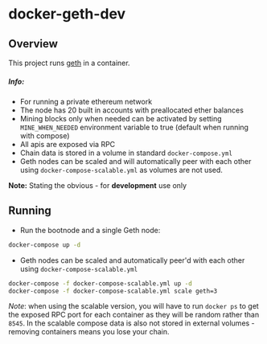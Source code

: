 # docker-geth-dev

## Overview

This project runs [geth](https://github.com/ethereum/go-ethereum) in a container.

##### Info:

- For running a private ethereum network
- The node has 20 built in accounts with preallocated ether balances
- Mining blocks only when needed can be activated by setting `MINE_WHEN_NEEDED` environment variable to true (default when running with compose)
- All apis are exposed via RPC
- Chain data is stored in a volume in standard `docker-compose.yml`
- Geth nodes can be scaled and will automatically peer with each other using `docker-compose-scalable.yml` as volumes are not used.

**Note:** Stating the obvious - for **development** use only

## Running

- Run the bootnode and a single Geth node:
```bash
docker-compose up -d
```

- Geth nodes can be scaled and automatically peer'd with each other using `docker-compose-scalable.yml`
```bash
docker-compose -f docker-compose-scalable.yml up -d
docker-compose -f docker-compose-scalable.yml scale geth=3
```
_Note_: when using the scalable version, you will have to run `docker ps` to get the exposed RPC port for each container as they will be random rather than `8545`. In the scalable compose data is also not stored in external volumes - removing containers means you lose your chain.
